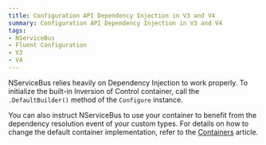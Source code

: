 ```yaml
---
title: Configuration API Dependency Injection in V3 and V4
summary: Configuration API Dependency Injection in V3 and V4
tags:
- NServiceBus
- Fluent Configuration
- V3
- V4
---
```


NServiceBus relies heavily on Dependency Injection to work properly. To initialize the built-in Inversion of Control container, call the `.DefaultBuilder()` method of the `Configure` instance.

You can also instruct NServiceBus to use your container to benefit from the dependency resolution event of your custom types. For details on how to change the default container implementation, refer to the [Containers](/nservicebus/containers) article.